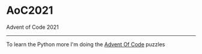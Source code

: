 # AoC2021
Advent of Code 2021

---------------------

To learn the Python more I'm doing the [Advent Of Code](http://adventofcode.com/) puzzles
